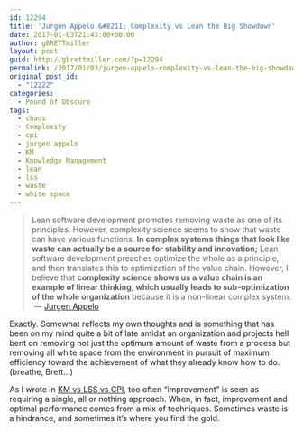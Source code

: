 ```yaml
---
id: 12294
title: 'Jurgen Appelo &#8211; Complexity vs Lean the Big Showdown'
date: 2017-01-03T21:43:00+00:00
author: gBRETTmiller
layout: post
guid: http://gbrettmiller.com/?p=12294
permalink: /2017/01/03/jurgen-appelo-complexity-vs-lean-the-big-showdown/
original_post_id:
  - "12222"
categories:
  - Pound of Obscure
tags:
  - chaos
  - Complexity
  - cpi
  - jurgen appelo
  - KM
  - Knowledge Management
  - lean
  - lss
  - waste
  - white space
---
```

> Lean software development promotes removing waste as one of its principles. However, complexity science seems to show that waste can have various functions. **In complex systems things that look like waste can actually be a source for stability and innovation;** Lean software development preaches optimize the whole as a principle, and then translates this to optimization of the value chain. However, I believe that **complexity science shows us a value chain is an example of linear thinking, which usually leads to sub-optimization of the whole organization** because it is a non-linear complex system.  &#8212; [Jurgen Appelo](https://twitter.com/jurgenappelo)

Exactly. Somewhat reflects my own thoughts and is something that has been on my mind quite a bit of late amidst an organization and projects hell bent on removing not just the optimum amount of waste from a process but removing all white space from the environment in pursuit of maximum efficiency toward the achievement of what they already know how to do. (breathe, Brett&#8230;)

As I wrote in [KM vs LSS vs CPI](http://gbrettmiller.com/2016/02/04/km-vs-lss-vs-cpi/), too often &#8220;improvement&#8221; is seen as requiring a single, all or nothing approach. When, in fact, improvement and optimal performance comes from a mix of techniques. Sometimes waste is a hindrance, and sometimes it&#8217;s where you find the gold.

<div class="embed-vimeo" style="text-align: center;">
</div>

&nbsp;